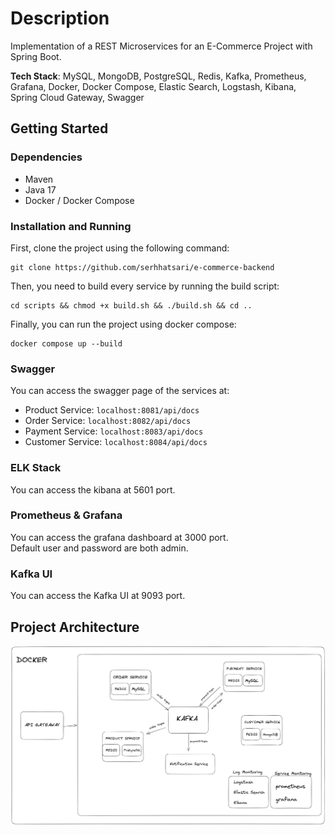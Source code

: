 # Description
Implementation of a REST Microservices for an E-Commerce Project with Spring Boot.  

**Tech Stack**: MySQL, MongoDB, PostgreSQL, Redis, Kafka, Prometheus, Grafana, Docker, Docker Compose, Elastic Search, Logstash, Kibana, Spring Cloud Gateway, Swagger

## Getting Started

### Dependencies
* Maven
* Java 17
* Docker / Docker Compose

### Installation and Running 
First, clone the project using the following command:    
```shell
git clone https://github.com/serhhatsari/e-commerce-backend
```  

Then, you need to build every service by running the build script:  
```shell
cd scripts && chmod +x build.sh && ./build.sh && cd ..
```

Finally, you can run the project using docker compose:    
```shell
docker compose up --build
```
### Swagger 
You can access the swagger page of the services at:  
- Product Service: `localhost:8081/api/docs`  
- Order Service: `localhost:8082/api/docs`  
- Payment Service: `localhost:8083/api/docs`  
- Customer Service: `localhost:8084/api/docs`

### ELK Stack
You can access the kibana at 5601 port.  

### Prometheus & Grafana
You can access the grafana dashboard at 3000 port.  
Default user and password are both admin.  

### Kafka UI 
You can access the Kafka UI at 9093 port. 

## Project Architecture  
![Project Architecture](docs/architechture.png)
